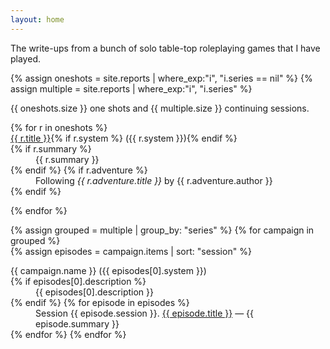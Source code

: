 ```yaml
---
layout: home
---
```


The write-ups from a bunch of solo table-top roleplaying games that I have played.

{% assign oneshots = site.reports | where_exp:"i", "i.series == nil" %}
{% assign multiple = site.reports | where_exp:"i", "i.series" %}

{{ oneshots.size }} one shots and {{ multiple.size }} continuing sessions.

<dl>
  {% for r in oneshots %}
  
  <dt><a href="{{ r.url | relative_url }}">{{ r.title }}</a>{% if r.system %} ({{ r.system }}){% endif %}</dt>
    {% if r.summary %}
  <dd>{{ r.summary }}</dd>
    {% endif %}
    {% if r.adventure %}
  <dd>Following <i>{{ r.adventure.title }}</i> by {{ r.adventure.author }}</dd>
    {% endif %}
    
  {% endfor %}

  {% assign grouped = multiple | group_by: "series" %}
  {% for campaign in grouped %}  
    {% assign episodes = campaign.items | sort: "session" %}
  <dt>{{ campaign.name }} ({{ episodes[0].system }})</dt>
    {% if episodes[0].description %}
  <dd>{{ episodes[0].description }}</dd>
    {% endif %}
    {% for episode in episodes %}
  <dd>Session {{ episode.session }}.
    <a href="{{ episode.url | relative_url }}">{{ episode.title }}</a> &mdash; {{ episode.summary }}
  </dd>
    {% endfor %}
  {% endfor %}
  
</dl>
